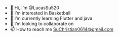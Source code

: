 - 👋 Hi, I’m @LucasSu520
- 👀 I’m interested in Basketball
- 🌱 I’m currently learning Flutter and java
- 💞️ I’m looking to collaborate on 
- 📫 How to reach me SuChristian0614@gmail.com

<!---
LucasSu520/LucasSu520 is a ✨ special ✨ repository because its `README.md` (this file) appears on your GitHub profile.
You can click the Preview link to take a look at your changes.
--->
